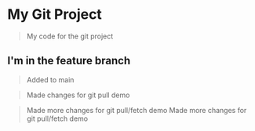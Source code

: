 # My Git Project 

> My code for the git project

## I'm in the feature branch

> Added to main

> Made changes for git pull demo

> Made more changes for git pull/fetch demo
> Made more changes for git pull/fetch demo